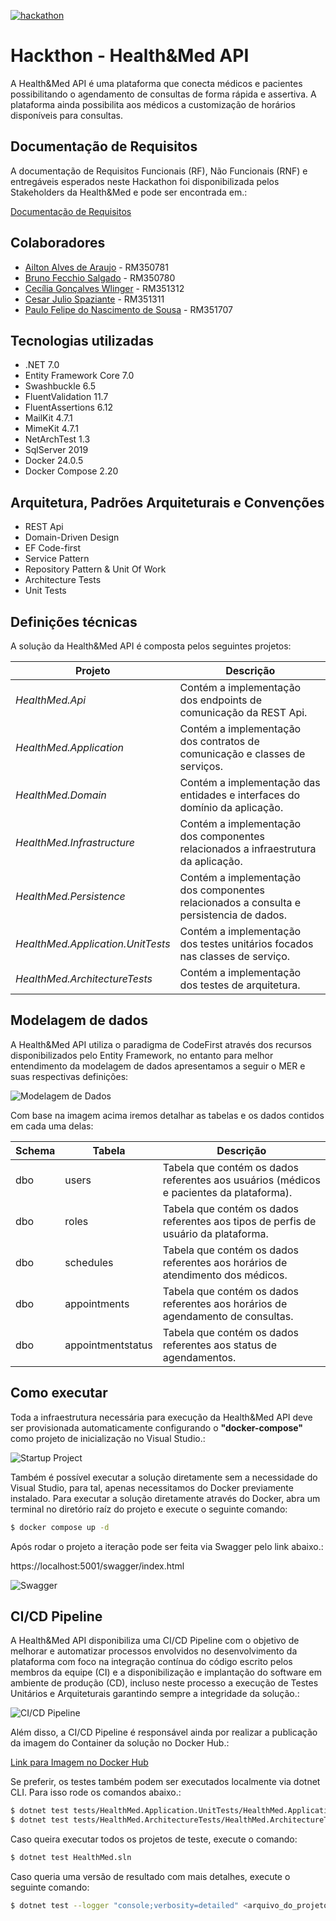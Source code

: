 [![hackathon](https://github.com/fiap-2nett/hackathon/actions/workflows/dotnet.yml/badge.svg?branch=main)](https://github.com/fiap-2nett/hackathon/actions/workflows/dotnet.yml)

# Hackthon - Health&Med API

A Health&Med API é uma plataforma que conecta médicos e pacientes possibilitando o agendamento de consultas
de forma rápida e assertiva. A plataforma ainda possibilita aos médicos a customização de horários disponíveis
para consultas.

## Documentação de Requisitos

A documentação de Requisitos Funcionais (RF), Não Funcionais (RNF) e
entregáveis esperados neste Hackathon foi disponibilizada pelos
Stakeholders da Health&Med e pode ser encontrada em.:

[Documentação de Requisitos](https://github.com/fiap-2nett/hackathon/blob/main/doc/Hackathon%20-%20Turma%20.NET.pdf)

## Colaboradores

- [Ailton Alves de Araujo](https://www.linkedin.com/in/ailton-araujo-b4ba0520/) - RM350781
- [Bruno Fecchio Salgado](https://www.linkedin.com/in/bfecchio/) - RM350780
- [Cecília Gonçalves Wlinger](https://www.linkedin.com/in/cec%C3%ADlia-wlinger-6a5459100/) - RM351312
- [Cesar Julio Spaziante](https://www.linkedin.com/in/cesar-spaziante/) - RM351311
- [Paulo Felipe do Nascimento de Sousa](https://www.linkedin.com/in/paulo-felipe06/) - RM351707

## Tecnologias utilizadas

- .NET 7.0
- Entity Framework Core 7.0
- Swashbuckle 6.5
- FluentValidation 11.7
- FluentAssertions 6.12
- MailKit 4.7.1
- MimeKit 4.7.1
- NetArchTest 1.3
- SqlServer 2019
- Docker 24.0.5
- Docker Compose 2.20

## Arquitetura, Padrões Arquiteturais e Convenções

- REST Api
- Domain-Driven Design
- EF Code-first
- Service Pattern
- Repository Pattern & Unit Of Work
- Architecture Tests
- Unit Tests

## Definições técnicas

A solução da Health&Med API é composta pelos seguintes projetos:

| Projeto                           | Descrição                                                                               |
|-----------------------------------|-----------------------------------------------------------------------------------------|
| _HealthMed.Api_                   | Contém a implementação dos endpoints de comunicação da REST Api.                        |
| _HealthMed.Application_           | Contém a implementação dos contratos de comunicação e classes de serviços.              |
| _HealthMed.Domain_                | Contém a implementação das entidades e interfaces do domínio da aplicação.              |
| _HealthMed.Infrastructure_        | Contém a implementação dos componentes relacionados a infraestrutura da aplicação.      |
| _HealthMed.Persistence_           | Contém a implementação dos componentes relacionados a consulta e persistencia de dados. |
| _HealthMed.Application.UnitTests_ | Contém a implementação dos testes unitários focados nas classes de serviço.             |
| _HealthMed.ArchitectureTests_     | Contém a implementação dos testes de arquitetura.                                       |

## Modelagem de dados

A Health&Med API utiliza o paradigma de CodeFirst através dos recursos disponibilizados pelo Entity Framework, no entanto para melhor
entendimento da modelagem de dados apresentamos a seguir o MER e suas respectivas definições:

![Modelagem de Dados](doc/assets/img/der.png)

Com base na imagem acima iremos detalhar as tabelas e os dados contidos em cada uma delas:

| Schema | Tabela            | Descrição                                                                                      |
|--------|-------------------|------------------------------------------------------------------------------------------------|
| dbo    | users             | Tabela que contém os dados referentes aos usuários (médicos e pacientes da plataforma).         |
| dbo    | roles             | Tabela que contém os dados referentes aos tipos de perfis de usuário da plataforma.            |
| dbo    | schedules         | Tabela que contém os dados referentes aos horários de atendimento dos médicos.                 |
| dbo    | appointments      | Tabela que contém os dados referentes aos horários de agendamento de consultas.                |
| dbo    | appointmentstatus | Tabela que contém os dados referentes aos status de agendamentos.                              |


## Como executar

Toda a infraestrutura necessária para execução da Health&Med API
deve ser provisionada automaticamente configurando o **"docker-compose"**
como projeto de inicialização no Visual Studio.:

![Startup Project](doc/assets/img/startup.png)

Também é possível executar a solução diretamente sem a necessidade do Visual Studio,
para tal, apenas necessitamos do Docker previamente instalado.
Para executar a solução diretamente através do Docker, abra um terminal no diretório
raíz do projeto e execute o seguinte comando:

```sh
$ docker compose up -d
```

Após rodar o projeto a iteração pode ser feita via Swagger pelo link abaixo.:

https://localhost:5001/swagger/index.html

![Swagger](doc/assets/img/swagger.png)


## CI/CD Pipeline

A Health&Med API disponibiliza uma CI/CD Pipeline com o objetivo de melhorar e automatizar
processos envolvidos no desenvolvimento da plataforma com foco na integração contínua do código escrito
pelos membros da equipe (CI) e a disponibilização e implantação do software em ambiente de produção (CD),
incluso neste processo a execução de Testes Unitários e Arquiteturais garantindo sempre
a integridade da solução.:

![CI/CD Pipeline](doc/assets/img/pipeline.png)

Além disso, a CI/CD Pipeline é responsável ainda por
realizar a publicação da imagem do Container da solução no Docker Hub.:

[Link para Imagem no Docker Hub](https://hub.docker.com/repository/docker/techchallengephase2/healthmed-api/general)

Se preferir, os testes também podem ser executados localmente via dotnet CLI. Para isso rode os comandos abaixo.:
```sh
$ dotnet test tests/HealthMed.Application.UnitTests/HealthMed.Application.UnitTests.csproj --no-build --verbosity normal
$ dotnet test tests/HealthMed.ArchitectureTests/HealthMed.ArchitectureTests.csproj --no-build --verbosity normal
```

Caso queira executar todos os projetos de teste, execute o comando:

```sh
$ dotnet test HealthMed.sln
```

Caso queria uma versão de resultado com mais detalhes, execute o seguinte comando:

```sh
$ dotnet test --logger "console;verbosity=detailed" <arquivo_do_projeto_do_teste.csproj>
```
